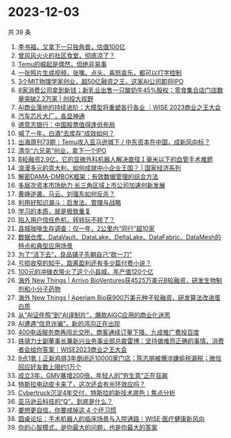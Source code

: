 # 2023-12-03

共 39 条

<!-- BEGIN 36KR -->
<!-- 最后更新时间 2023-12-03 11:06:37 +0800 -->
1. [李书福，又拿下一只独角兽，估值100亿](https://36kr.com/p/2543009758504712)
1. [曾风风火火的社区食堂，彻底凉了？](https://36kr.com/p/2542162180253444)
1. [Temu的崛起是偶然，但绝非易事](https://36kr.com/p/2542166751436679)
1. [一张照片生成视频，张嘴、点头、喜怒哀乐，都可以打字控制](https://36kr.com/p/2543099800561414)
1. [3个MIT物理学家创业，超50亿融资之王，这家AI公司即将IPO](https://36kr.com/p/2542859753317897)
1. [8家消费公司拿到新钱；新乳业出售一只酸奶牛45%股权；零食集合店门店数量突破2.2万家 | 创投大视野](https://36kr.com/p/2540818169243401)
1. [AI商业落地的持续进阶：大模型将重塑各行各业 ｜WISE 2023商业之王大会](https://36kr.com/p/2542138063103491)
1. [汽车芯片大厂，各显神通](https://36kr.com/p/2542922984564485)
1. [德意志银行：中国股票值得逢低布局](https://36kr.com/p/2542209344087809)
1. [喊了一年，白酒“去库存”成效如何？](https://36kr.com/p/2542952188765699)
1. [出海周刊73期｜Temu攻入亚马逊城下 / 中东资本在中国，成新风向标？](https://36kr.com/p/2542113244866049)
1. [清华“六兄弟”创业，拿下一个IPO](https://36kr.com/p/2543103923267333)
1. [B轮融资2.9亿，它的显微外科机器人解决直径１毫米以下的血管手术难题](https://36kr.com/p/2542860075673092)
1. [浪漫多元的意大利，如何成就中小企业王国？ | 国家经济系列](https://36kr.com/p/2542825480939264)
1. [解密DAMA-DMBOK框架：有效数据管理的综合方法](https://36kr.com/p/2445167511361412)
1. [多层次资本市场助力 长三角区域上市公司加速创新发展](https://36kr.com/p/2543450143729413)
1. [黄峥逆袭，马云、刘强东如何反杀？](https://36kr.com/p/2543584424568323)
1. [利用好知识漏斗：启发法、管理与战略](https://36kr.com/p/2499380659804293)
1. [学习的本质，就是极致重复](https://36kr.com/p/2543701610669569)
1. [陷入用户信任危机，转转玩不转了？](https://36kr.com/p/2544338263090945)
1. [县城咖啡生存调查：仅一年，2公里内“同行”超10家](https://36kr.com/p/2544354011325959)
1. [数据仓库、DataVault、DataLake、DeltaLake、DataFabric、DataMesh的特点和典型应用场景](https://36kr.com/p/2542384041895688)
1. [为了“活下去”，良品铺子先朝自己“砍一刀”](https://36kr.com/p/2544327822450823)
1. [亏损收窄的知乎，距离盈利还有多少篇付费小说？](https://36kr.com/p/2543584557360903)
1. [100元的冲锋衣带火了这个小县城，年产值120个亿](https://36kr.com/p/2543624013408002)
1. [海外 New Things | Arrivo BioVentures获4525万美元B轮融资，研发生物制剂和小分子药物](https://36kr.com/p/2540574280164864)
1. [海外 New Things | Aperiam Bio获900万美元种子轮融资，研发算法改进蛋白质](https://36kr.com/p/2540570428335879)
1. [从“AI证件照”到“AI译制片”，爆款AIGC应用的商业化迷思](https://36kr.com/p/2543410569766663)
1. [AI遭遇“信息诈骗”，新的鸿沟正在出现](https://36kr.com/p/2540537613574276)
1. [400电话服务商再闯北交所，商客通续订量下降、九成推广费投百度](https://36kr.com/p/2542242727501697)
1. [铁骑力士副董事长兼新兴业务事业部总裁雷博：坚持做难而正确的事情，消费者会给你答案｜WISE2023商业之王大会](https://36kr.com/p/2538820310148868)
1. [9点1氪丨正新鸡排3年倒闭近10000家门店；陈志朋被爆涉嫌偷税漏税；微信回应好友数上限约1万个](https://36kr.com/p/2542905198437897)
1. [成立3年，GMV暴增200倍，年轻人的“穷生意”正在狂飙](https://36kr.com/p/2542208466363910)
1. [特斯拉电动皮卡来了，这次还会有光环效应吗？](https://36kr.com/p/2542209447175688)
1. [Cybertruck沉淀4年交付，特斯拉的新技术底色丨焦点分析](https://36kr.com/p/2541770886718981)
1. [亚马逊云科技的“Q”，到底是什么？](https://36kr.com/p/2542236989073156)
1. [要想更自信，你要戒掉这 4 个坏习惯](https://36kr.com/p/2519607518291715)
1. [圆桌论坛：手术机器人的临床场景与入院通路｜WISE·医疗健康新风向](https://36kr.com/p/2541727732704777)
1. [你的心智模式，是你最大的问题，也是你最大的答案](https://36kr.com/p/2541651857762055)
<!-- END 36KR -->